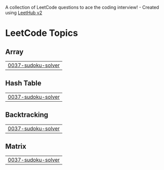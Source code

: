 A collection of LeetCode questions to ace the coding interview! - Created using [LeetHub v2](https://github.com/arunbhardwaj/LeetHub-2.0)
<!---LeetCode Topics Start-->
# LeetCode Topics
## Array
|  |
| ------- |
| [0037-sudoku-solver](https://github.com/Pratosh30/HackwithInfyPrep_GU_WUE_PratoshSinghBhadauria/tree/master/0037-sudoku-solver) |
## Hash Table
|  |
| ------- |
| [0037-sudoku-solver](https://github.com/Pratosh30/HackwithInfyPrep_GU_WUE_PratoshSinghBhadauria/tree/master/0037-sudoku-solver) |
## Backtracking
|  |
| ------- |
| [0037-sudoku-solver](https://github.com/Pratosh30/HackwithInfyPrep_GU_WUE_PratoshSinghBhadauria/tree/master/0037-sudoku-solver) |
## Matrix
|  |
| ------- |
| [0037-sudoku-solver](https://github.com/Pratosh30/HackwithInfyPrep_GU_WUE_PratoshSinghBhadauria/tree/master/0037-sudoku-solver) |
<!---LeetCode Topics End-->